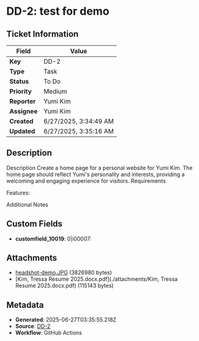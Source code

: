 # DD-2: test for demo

## Ticket Information

| Field | Value |
|-------|-------|
| **Key** | DD-2 |
| **Type** | Task |
| **Status** | To Do |
| **Priority** | Medium |
| **Reporter** | Yumi Kim |
| **Assignee** | Yumi Kim |
| **Created** | 6/27/2025, 3:34:49 AM |
| **Updated** | 6/27/2025, 3:35:16 AM |

## Description

Description
Create a home page for a personal website for Yumi Kim. The home page should reflect Yumi's personality and interests, providing a welcoming and engaging experience for visitors.
Requirements

Features:


Additional Notes




## Custom Fields

- **customfield_10019**: 0|i00007:

## Attachments

- [headshot-demo.JPG](./attachments/headshot-demo.JPG) (3826980 bytes)
- [Kim, Tressa Resume 2025.docx.pdf](./attachments/Kim, Tressa Resume 2025.docx.pdf) (115143 bytes)

## Metadata

- **Generated**: 2025-06-27T03:35:55.218Z
- **Source**: [DD-2](https://yumik0404.atlassian.net/browse/DD-2)
- **Workflow**: GitHub Actions
